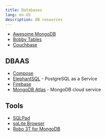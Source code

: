 ```yaml
---
title: Databases
lang: en-US
description: DB resources
---
```


* [Awesome MongoDB](https://github.com/ramnes/awesome-mongodb)
* [Bobby Tables](http://www.bobby-tables.com/)
* [Couchbase](https://www.couchbase.com/)

## DBAAS

* [Compose](https://www.compose.com/)
* [ElephantSQL](https://www.elephantsql.com/) - PostgreSQL as a Service
* [Firebase](https://firebase.google.com/)
* [MongoDB Atlas](https://www.mongodb.com/cloud/atlas) - MongoDB cloud service

## Tools

* [SQLPad](http://rickbergfalk.github.io/sqlpad/)
* [sqLite Browser](http://sqlitebrowser.org/)
* [Robo 3T for MongoDB](https://robomongo.org/)

